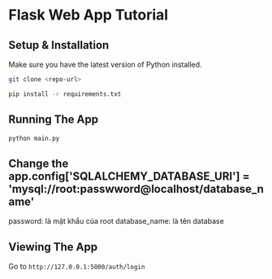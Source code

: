 # Flask Web App Tutorial

## Setup & Installation

Make sure you have the latest version of Python installed.

```bash
git clone <repo-url>
```

```bash
pip install -r requirements.txt
```

## Running The App

```bash
python main.py
```
## Change the app.config['SQLALCHEMY_DATABASE_URI'] = 'mysql://root:passwword@localhost/database_name'
password: là mật khẩu của root
database_name: là tên database
## Viewing The App

Go to `http://127.0.0.1:5000/auth/login`

